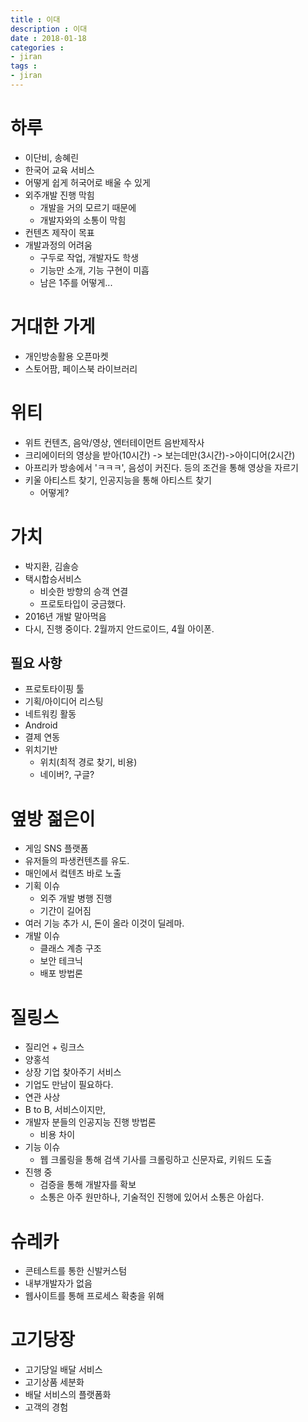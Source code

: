 ```yaml
---
title : 이대
description : 이대
date : 2018-01-18
categories :
- jiran
tags :
- jiran
---
```


# 하루
- 이단비, 송혜린
- 한국어 교육 서비스
- 어떻게 쉽게 허국어로 배울 수 있게
- 외주개발 진행 막힘
  - 개발을 거의 모르기 때문에
  - 개발자와의 소통이 막힘
- 컨텐츠 제작이 목표
- 개발과정의 어려움
  - 구두로 작업, 개발자도 학생
  - 기능만 소개, 기능 구현이 미흡
  - 남은 1주를 어떻게...

# 거대한 가게
- 개인방송활용 오픈마켓
- 스토어팜, 페이스북 라이브러리

# 위티
- 위트 컨텐츠, 음악/영상, 엔터테이먼트 음반제작사
- 크리에이터의 영상을 받아(10시간) -> 보는데만(3시간)->아이디어(2시간)
- 아프리카 방송에서 'ㅋㅋㅋ', 음성이 커진다. 등의 조건을 통해 영상을 자르기
- 키울 아티스트 찾기, 인공지능을 통해 아티스트 찾기
  - 어떻게?

##


# 가치
- 박지환, 김솔승
- 택시합승서비스
  - 비슷한 방향의 승객 연결
  - 프로토타입이 궁금했다.
- 2016년 개발 말아먹음
- 다시, 진행 중이다. 2월까지 안드로이드, 4월 아이폰.

## 필요 사항
- 프로토타이핑 툴
- 기획/아이디어 리스팅
- 네트워킹 활동
- Android
- 결제 연동
- 위치기반
  - 위치(최적 경로 찾기, 비용)
  - 네이버?, 구글?

# 옆방 젊은이
- 게임 SNS 플랫폼
- 유저들의 파생컨텐츠를 유도.
- 매인에서 컼텐츠 바로 노출
- 기획 이슈
  - 외주 개발 병행 진행
  - 기간이 길어짐
- 여러 기능 추가 시, 돈이 올라 이것이 딜레마.
- 개발 이슈
  - 클래스 계층 구조
  - 보안 테크닉
  - 배포 방법론

# 질링스
- 질리언 + 링크스
- 양홍석
- 상장 기업 찾아주기 서비스
- 기업도 만남이 필요하다.
- 연관 사상
- B to B, 서비스이지만,
- 개발자 분들의 인공지능 진행 방법론
  - 비용 차이
- 기능 이슈
  - 웹 크롤링을 통해 검색 기사를 크롤링하고 신문자료, 키워드 도출
- 진행 중
  - 검증을 통해 개발자를 확보
  - 소통은 아주 원만하나, 기술적인 진행에 있어서 소통은 아쉽다.

# 슈레카
- 콘테스트를 통한 신발커스텀
- 내부개발자가 없음
- 웹사이트를 통해 프로세스 확충을 위해

# 고기당장
- 고기당일 배달 서비스
- 고기상품 세분화
- 배달 서비스의 플랫폼화
- 고객의 경험
